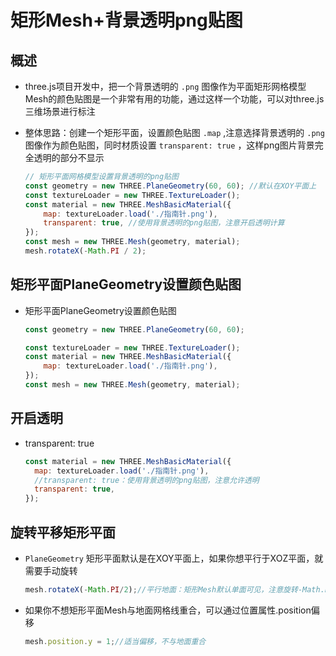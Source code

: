 # 矩形Mesh+背景透明png贴图

## 概述

+ three.js项目开发中，把一个背景透明的 `.png` 图像作为平面矩形网格模型Mesh的颜色贴图是一个非常有用的功能，通过这样一个功能，可以对three.js三维场景进行标注

+ 整体思路：创建一个矩形平面，设置颜色贴图 `.map` ,注意选择背景透明的 `.png` 图像作为颜色贴图，同时材质设置 `transparent: true` ，这样png图片背景完全透明的部分不显示

  ```js
  // 矩形平面网格模型设置背景透明的png贴图
  const geometry = new THREE.PlaneGeometry(60, 60); //默认在XOY平面上
  const textureLoader = new THREE.TextureLoader();
  const material = new THREE.MeshBasicMaterial({
      map: textureLoader.load('./指南针.png'),
      transparent: true, //使用背景透明的png贴图，注意开启透明计算
  });
  const mesh = new THREE.Mesh(geometry, material);
  mesh.rotateX(-Math.PI / 2);
  ```

## 矩形平面PlaneGeometry设置颜色贴图

+ 矩形平面PlaneGeometry设置颜色贴图

  ```js
  const geometry = new THREE.PlaneGeometry(60, 60);

  const textureLoader = new THREE.TextureLoader();
  const material = new THREE.MeshBasicMaterial({
      map: textureLoader.load('./指南针.png'),
  });
  const mesh = new THREE.Mesh(geometry, material);
  ```

## 开启透明

+ transparent: true

  ```js
  const material = new THREE.MeshBasicMaterial({
    map: textureLoader.load('./指南针.png'),
    //transparent: true：使用背景透明的png贴图，注意允许透明
    transparent: true,
  });
  ```

## 旋转平移矩形平面

+ `PlaneGeometry` 矩形平面默认是在XOY平面上，如果你想平行于XOZ平面，就需要手动旋转

  ```js
  mesh.rotateX(-Math.PI/2);//平行地面：矩形Mesh默认单面可见，注意旋转-Math.PI / 2
  ```

+ 如果你不想矩形平面Mesh与地面网格线重合，可以通过位置属性.position偏移

  ```js
  mesh.position.y = 1;//适当偏移，不与地面重合
  ```
